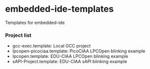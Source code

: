 # embedded-ide-templates

Templates for embedded-ide

### Project list

 - gcc-exec.template: Local GCC project
 - lpcopen-picociaa.template: PicoCIAA LPCOpen blinking example
 - lpcopen.template: EDU-CIAA LPCOpen blinking example
 - sAPI-Project.template: EDU-CIAA sAPI blinking example
